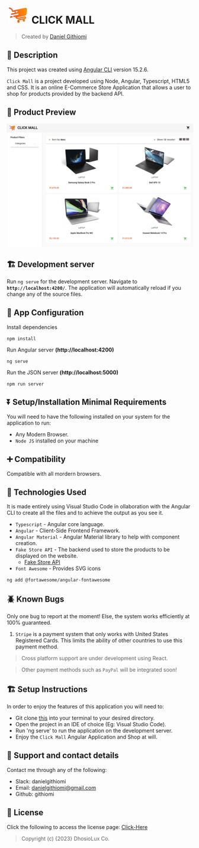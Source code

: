 # <a href="https://github.com/githiomi/Click-Mall" target="_blank"><img style="margin: 0px 5px" src="./src/assets/Images/click_mall_logo_alt.png" alt="Click Hive" height="50" /></a> CLICK MALL

> Created by <a href="https://www.github.com/githiomi"> Daniel Githiomi </a>

## 🚧 Description

This project was created using [Angular CLI](https://github.com/angular/angular-cli) version 15.2.6.

`Click Mall` is a project developed using Node, Angular, Typescript, HTML5 and CSS. It is an online E-Commerce Store Application that allows a user to shop for products provided by the backend API.

## 👀 Product Preview

![Screenshot](./src/assets/Images/Screenshots/Homepage.png)

## 🏗️ Development server

Run `ng serve` for the development server. Navigate to __`http://localhost:4200/`__. The application will automatically reload if you change any of the source files.

## 🏁 App Configuration

Install dependencies

```` (nodejs)
npm install
````

Run Angular server __(http://localhost:4200)__

```(nodejs)
ng serve
```

Run the JSON server __(http://localhost:5000)__

```(nodejs)
npm run server
```

## ⏬ Setup/Installation Minimal Requirements

You will need to have the following installed on your system for the application to run:

* Any Modern Browser.
* `Node JS` installed on your machine

## ➕ Compatibility

Compatible with all mordern browsers.

## 🤖 Technologies Used

It is made entirely using Visual Studio Code in ollaboration with the Angular CLI to create all the files and to achieve the output as you see it.

* `Typescript` - Angular core language.
* `Angular` - Client-Side Frontend Framework.
* `Angular Material` - Angular Material library to help with component creation.
* `Fake Store API` - The backend used to store the products to be displayed on the website.
  * [Fake Store API](https://fakestoreapi.com/)
* `Font Awesome` - Provides SVG icons

```(nodejs)
ng add @fortawesome/angular-fontawesome
```

## 🪲 Known Bugs

Only one bug to report at the moment! Else, the system works efficiently at 100% guaranteed.

1. `Stripe` is a payment system that only works with United States Registered Cards. This limits the ability of other countries to use this payment method.

> Cross platform support are under development using React.

> Other payment methods such as `PayPal` will be integrated soon!

## 🏗️ Setup Instructions

In order to enjoy the features of this application you will need to:

* Git clone [this](https://github.com/githiomi/Click-Mall) into your terminal to your
  desired directory.
* Open the project in an IDE of choice (Eg: Visual Studio Code).
* Run 'ng serve' to run the application on the development server.
* Enjoy the `Click Mall` Angular Application and Shop at will.

## 📧 Support and contact details

Contact me through any of the following:

* Slack: danielgithiomi
* Email: danielgithiomi@gmail.com
* Github: githiomi

## 📃 License

Click the following to access the license
page: [Click-Here](https://githiomi.github.io/Privacy-Policy/)

> Copyright (c) {2023} DhosioLux Co.
